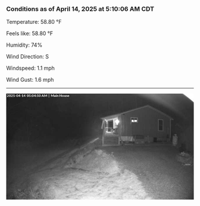 ### Conditions as of April 14, 2025 at 5:10:06 AM CDT 

Temperature: 58.80 &deg;F

Feels like: 58.80 &deg;F

Humidity: 74%

Wind Direction: S

Windspeed: 1.1 mph

Wind Gust: 1.6 mph

---

<img src="./images/latest.jpeg"/>

